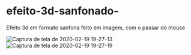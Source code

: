 # efeito-3d-sanfonado-
Efeito 3d em formato sanfona feito em imagem, com o passar do mouse

![Captura de tela de 2020-02-19 19-27-13](https://user-images.githubusercontent.com/46541402/74882554-14d0bc80-534e-11ea-9619-66b3a07eb488.png)
![Captura de tela de 2020-02-19 19-27-19](https://user-images.githubusercontent.com/46541402/74882557-1601e980-534e-11ea-9228-5265ba5e3184.png)
